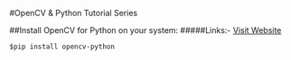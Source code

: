 #OpenCV & Python Tutorial Series

##Install OpenCV for Python on your system:
#####Links:-
[Visit Website](https://pypi.org/project/opencv-python/)
 
`$pip install opencv-python`
 
